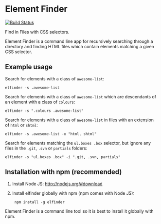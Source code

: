 # Element Finder

[![Build Status](https://travis-ci.org/keeganstreet/element-finder.png)](https://travis-ci.org/keeganstreet/element-finder)

Find in Files with CSS selectors.

Element Finder is a command line app for recursively searching through a directory and finding HTML files which contain elements matching a given CSS selector.


## Example usage

Search for elements with a class of `awesome-list`:

    elfinder -s .awesome-list

Search for elements with a class of `awesome-list` which are descendants of an element with a class of `colours`:

    elfinder -s ".colours .awesome-list"

Search for elements with a class of `awesome-list` in files with an extension of `html` or `shtml`:

    elfinder -s .awesome-list -x "html, shtml"

Search for elements matching the `ul.boxes .box` selector, but ignore any files in the `.git`, `.svn` or `partials` folders:

    elfinder -s "ul.boxes .box" -i ".git, .svn, partials"


## Installation with npm (recommended)

1. Install Node JS: http://nodejs.org/#download

2. Install elfinder globally with npm (npm comes with Node JS):

        npm install -g elfinder

Element Finder is a command line tool so it is best to install it globally with npm.
